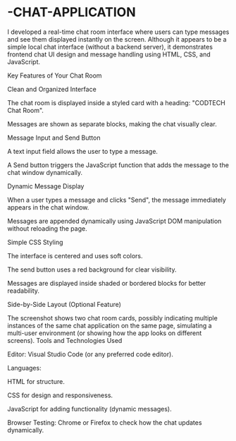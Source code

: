# -CHAT-APPLICATION

I developed a real-time chat room interface where users can type messages and see them displayed instantly on the screen. Although it appears to be a simple local chat interface (without a backend server), it demonstrates frontend chat UI design and message handling using HTML, CSS, and JavaScript.

Key Features of Your Chat Room

Clean and Organized Interface

The chat room is displayed inside a styled card with a heading: "CODTECH Chat Room".

Messages are shown as separate blocks, making the chat visually clear.

Message Input and Send Button

A text input field allows the user to type a message.

A Send button triggers the JavaScript function that adds the message to the chat window dynamically.

Dynamic Message Display

When a user types a message and clicks "Send", the message immediately appears in the chat window.

Messages are appended dynamically using JavaScript DOM manipulation without reloading the page.

Simple CSS Styling

The interface is centered and uses soft colors.

The send button uses a red background for clear visibility.

Messages are displayed inside shaded or bordered blocks for better readability.

Side-by-Side Layout (Optional Feature)

The screenshot shows two chat room cards, possibly indicating multiple instances of the same chat application on the same page, simulating a multi-user environment (or showing how the app looks on different screens).
Tools and Technologies Used

Editor: Visual Studio Code (or any preferred code editor).

Languages:

HTML for structure.

CSS for design and responsiveness.

JavaScript for adding functionality (dynamic messages).

Browser Testing: Chrome or Firefox to check how the chat updates dynamically.
